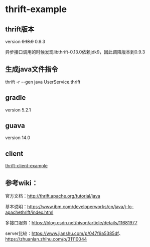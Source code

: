 # thrift-example
## thrift版本
version ~~0.13.0~~ 0.9.3

异步接口调用的时候发现libthrift-0.13.0依赖jdk9，因此调降版本到0.9.3

## 生成java文件指令
thrift -r --gen java UserService.thrift

## gradle
version 5.2.1

## guava
version 14.0

## client
[thrift-client-example](https://github.com/hjinjsj/thrift-client-example)

## 参考wiki：
官方文档：<http://thrift.apache.org/tutorial/java>

基本说明：<https://www.ibm.com/developerworks/cn/java/j-lo-apachethrift/index.html>

多接口服务：<https://blog.csdn.net/hivon/article/details/11681977>

server比较：<https://www.jianshu.com/p/047f9a5385df>、<https://zhuanlan.zhihu.com/p/31110044>